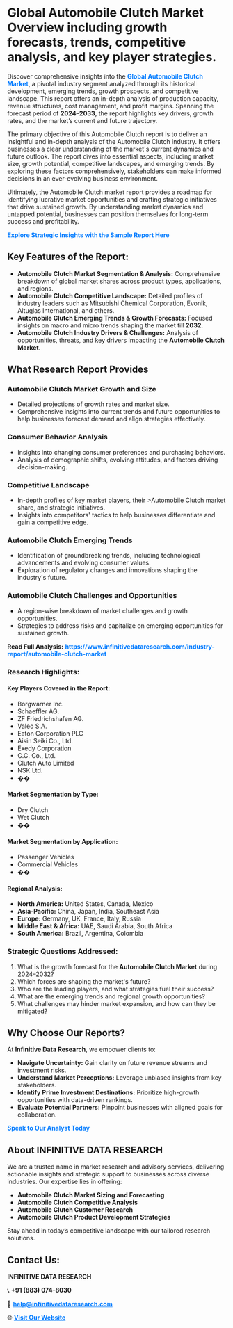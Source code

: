 <h1>Global Automobile Clutch Market Overview including growth forecasts, trends, competitive analysis, and key player strategies.</h1>
<p>
Discover comprehensive insights into the 
<a href="https://www.infinitivedataresearch.com/industry-report/automobile-clutch-market" rel="dofollow" style="color: #007BFF; text-decoration: none;"><strong>Global Automobile Clutch Market</strong></a>, a pivotal industry segment analyzed through its historical development, emerging trends, growth prospects, and competitive landscape. This report offers an in-depth analysis of production capacity, revenue structures, cost management, and profit margins. Spanning the forecast period of <strong>2024–2033</strong>, the report highlights key drivers, growth rates, and the market’s current and future trajectory.
</p>
<p>
The primary objective of this Automobile Clutch report is to deliver an insightful and in-depth analysis of the Automobile Clutch industry. It offers businesses a clear understanding of the market's current dynamics and future outlook. The report dives into essential aspects, including market size, growth potential, competitive landscapes, and emerging trends. By exploring these factors comprehensively, stakeholders can make informed decisions in an ever-evolving business environment.
</p>
<p>
Ultimately, the Automobile Clutch market report provides a roadmap for identifying lucrative market opportunities and crafting strategic initiatives that drive sustained growth. By understanding market dynamics and untapped potential, businesses can position themselves for long-term success and profitability.
</p>
<p>
<a href="https://www.infinitivedataresearch.com/request-sample/reportId=105094" style="color: #007BFF; text-decoration: none;"><strong>Explore Strategic Insights with the Sample Report Here</strong></a>
</p>

<h2>Key Features of the Report:</h2>
<ul>
<li><strong>Automobile Clutch Market Segmentation & Analysis:</strong> Comprehensive breakdown of global market shares across product types, applications, and regions.</li>
<li><strong>Automobile Clutch Competitive Landscape:</strong> Detailed profiles of industry leaders such as Mitsubishi Chemical Corporation, Evonik, Altuglas International, and others.</li>
<li><strong>Automobile Clutch Emerging Trends & Growth Forecasts:</strong> Focused insights on macro and micro trends shaping the market till <strong>2032</strong>.</li>
<li><strong>Automobile Clutch Industry Drivers & Challenges:</strong> Analysis of opportunities, threats, and key drivers impacting the <strong>Automobile Clutch Market</strong>.</li>
</ul>

<h2>What Research Report Provides</h2>
<h3>Automobile Clutch Market Growth and Size</h3>
<ul>
<li>Detailed projections of growth rates and market size.</li>
<li>Comprehensive insights into current trends and future opportunities to help businesses forecast demand and align strategies effectively.</li>
</ul>

<h3>Consumer Behavior Analysis</h3>
<ul>
<li>Insights into changing consumer preferences and purchasing behaviors.</li>
<li>Analysis of demographic shifts, evolving attitudes, and factors driving decision-making.</li>
</ul>

<h3>Competitive Landscape</h3>
<ul>
<li>In-depth profiles of key market players, their >Automobile Clutch market share, and strategic initiatives.</li>
<li>Insights into competitors' tactics to help businesses differentiate and gain a competitive edge.</li>
</ul>

<h3>Automobile Clutch Emerging Trends</h3>
<ul>
<li>Identification of groundbreaking trends, including technological advancements and evolving consumer values.</li>
<li>Exploration of regulatory changes and innovations shaping the industry's future.</li>
</ul>

<h3>Automobile Clutch Challenges and Opportunities</h3>
<ul>
<li>A region-wise breakdown of market challenges and growth opportunities.</li>
<li>Strategies to address risks and capitalize on emerging opportunities for sustained growth.</li>
</ul>
<p><strong>Read Full Analysis:</strong> <a href="https://www.infinitivedataresearch.com/industry-report/automobile-clutch-market" rel="dofollow" style="color: #007BFF; text-decoration: none;"><strong>https://www.infinitivedataresearch.com/industry-report/automobile-clutch-market</strong></a></p>
<h3>Research Highlights:</h3>
<h4>Key Players Covered in the Report:</h4>
<ul><li>Borgwarner Inc.</li><li>Schaeffler AG.</li><li>ZF Friedrichshafen AG.</li><li>Valeo S.A.</li><li>Eaton Corporation PLC</li><li>Aisin Seiki Co., Ltd.</li><li>Exedy Corporation</li><li>C.C. Co., Ltd.</li><li>Clutch Auto Limited</li><li>NSK Ltd.</li><li>��</li></ul>
<h4>Market Segmentation by Type:</h4>
<ul><li>Dry Clutch</li><li>Wet Clutch</li><li>��</li></ul>
<h4>Market Segmentation by Application:</h4>
<ul><li>Passenger Vehicles</li><li>Commercial Vehicles</li><li>��</li></ul>

<h4>Regional Analysis:</h4>
<ul>
<li><strong>North America:</strong> United States, Canada, Mexico</li>
<li><strong>Asia-Pacific:</strong> China, Japan, India, Southeast Asia</li>
<li><strong>Europe:</strong> Germany, UK, France, Italy, Russia</li>
<li><strong>Middle East & Africa:</strong> UAE, Saudi Arabia, South Africa</li>
<li><strong>South America:</strong> Brazil, Argentina, Colombia</li>
</ul>

<h3>Strategic Questions Addressed:</h3>
<ol>
<li>What is the growth forecast for the <strong>Automobile Clutch Market</strong> during 2024–2032?</li>
<li>Which forces are shaping the market's future?</li>
<li>Who are the leading players, and what strategies fuel their success?</li>
<li>What are the emerging trends and regional growth opportunities?</li>
<li>What challenges may hinder market expansion, and how can they be mitigated?</li>
</ol>

<h2>Why Choose Our Reports?</h2>
<p>At <strong>Infinitive Data Research</strong>, we empower clients to:</p>
<ul>
<li><strong>Navigate Uncertainty:</strong> Gain clarity on future revenue streams and investment risks.</li>
<li><strong>Understand Market Perceptions:</strong> Leverage unbiased insights from key stakeholders.</li>
<li><strong>Identify Prime Investment Destinations:</strong> Prioritize high-growth opportunities with data-driven rankings.</li>
<li><strong>Evaluate Potential Partners:</strong> Pinpoint businesses with aligned goals for collaboration.</li>
</ul>
<p><a href="https://www.infinitivedataresearch.com/industry-report/automobile-clutch-market" rel="dofollow" style="color: #007BFF; text-decoration: none;"><strong>Speak to Our Analyst Today</strong></a></p>

<h2>About INFINITIVE DATA RESEARCH</h2>
<p>We are a trusted name in market research and advisory services, delivering actionable insights and strategic support to businesses across diverse industries. Our expertise lies in offering:</p>
<ul>
<li><strong>Automobile Clutch Market Sizing and Forecasting</strong></li>
<li><strong>Automobile Clutch Competitive Analysis</strong></li>
<li><strong>Automobile Clutch Customer Research</strong></li>
<li><strong>Automobile Clutch Product Development Strategies</strong></li>
</ul>
<p>Stay ahead in today’s competitive landscape with our tailored research solutions.</p>

<h2>Contact Us:</h2>
<p><strong>INFINITIVE DATA RESEARCH</strong></p>
<p>📞 <strong>+91 (883) 074-8030</strong></p>
<p>📧 <strong><a href="mailto:help@infinitivedataresearch.com" style="color: #007BFF;">help@infinitivedataresearch.com</a></strong></p>
<p>🌐 <strong><a href="https://www.infinitivedataresearch.com" rel="dofollow" style="color: #007BFF;">Visit Our Website</a></strong></p>